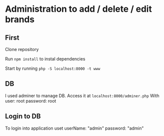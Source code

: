 Administration to add / delete / edit brands
=================

First
-----

Clone repository

Run `npm install` to instal dependencies

Start by running `php -S localhost:8000 -t www` 

DB
--
I used adminer to manage DB.
Access it at `localhost:8000/adminer.php`
With user: root password: root

Login to DB
-----
To login into application uset userName: "admin" password: "admin"
